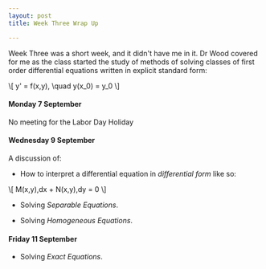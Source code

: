 ```yaml
---
layout: post
title: Week Three Wrap Up

---
```


Week Three was a short week, and it didn't have me in it. Dr Wood covered for
me as the class started the study of methods of solving classes of first order
differential equations written in explicit standard form:

\\[
y' = f(x,y), \quad y(x_0) = y_0
\\]

#### Monday 7 September

No meeting for the Labor Day Holiday

#### Wednesday 9 September

A discussion of:

* How to interpret a differential equation in _differential form_ like so:

\\[
M(x,y)\,dx + N(x,y)\,dy = 0
\\]

* Solving _Separable Equations_.

* Solving _Homogeneous Equations_.

#### Friday 11 September

* Solving _Exact Equations_.